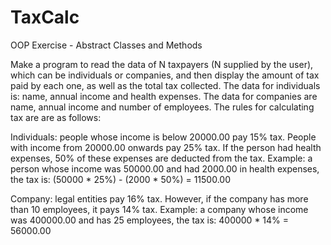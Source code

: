 # TaxCalc
OOP Exercise - Abstract Classes and Methods

Make a program to read the data of N taxpayers (N supplied by the user), which can be individuals or companies, and then display the amount of tax paid by each one, as well as the total tax collected.
The data for individuals is: name, annual income and health expenses. The data for companies are name, annual income and number of employees. The rules for calculating tax are are as follows:

Individuals: people whose income is below 20000.00 pay 15% tax. People with income from 20000.00 onwards pay 25% tax. If the person had health expenses, 50% of these expenses are deducted from the tax.
Example: a person whose income was 50000.00 and had 2000.00 in health expenses, the tax is: (50000 * 25%) - (2000 * 50%) = 11500.00

Company: legal entities pay 16% tax. However, if the company has more than 10 employees, it pays 14% tax.
Example: a company whose income was 400000.00 and has 25 employees, the tax is: 400000 * 14% = 56000.00
